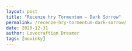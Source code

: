 ```yaml
---
layout: post
title: "Recenze hry Tormentum – Dark Sorrow"
permalink: /recenze-hry-tormentum-dark-sorrow/
date: 2020-12-31
author: Lovecraftian Dreamer
tags: [novinky]
---
```

